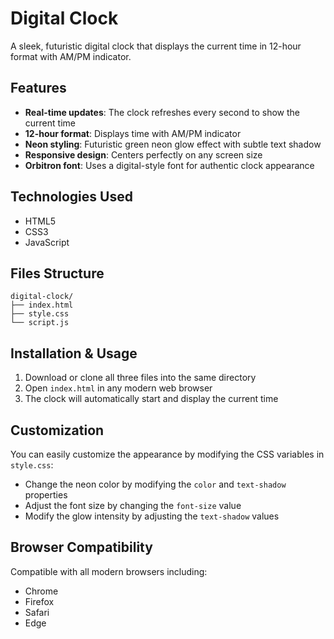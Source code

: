 # Digital Clock

A sleek, futuristic digital clock that displays the current time in 12-hour format with AM/PM indicator.

## Features

- **Real-time updates**: The clock refreshes every second to show the current time
- **12-hour format**: Displays time with AM/PM indicator
- **Neon styling**: Futuristic green neon glow effect with subtle text shadow
- **Responsive design**: Centers perfectly on any screen size
- **Orbitron font**: Uses a digital-style font for authentic clock appearance

## Technologies Used

- HTML5
- CSS3
- JavaScript

## Files Structure

```
digital-clock/
├── index.html
├── style.css
└── script.js
```

## Installation & Usage

1. Download or clone all three files into the same directory
2. Open `index.html` in any modern web browser
3. The clock will automatically start and display the current time

## Customization

You can easily customize the appearance by modifying the CSS variables in `style.css`:

- Change the neon color by modifying the `color` and `text-shadow` properties
- Adjust the font size by changing the `font-size` value
- Modify the glow intensity by adjusting the `text-shadow` values

## Browser Compatibility

Compatible with all modern browsers including:
- Chrome
- Firefox
- Safari
- Edge
